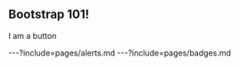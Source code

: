 <h2>Bootstrap 101!</h2>

<div
  onclick="
    $($('#theme').attr('disabled','disabled')[0].previousElementSibling)
    .attr('href','https://rawcdn.githack.com/freakinhuge/bootstrap-101/d46e1a76a6401460b9019b28d0224d3b79cb663b/css/reveal.css');
  "
  class="btn btn-primary"
>I am a button</div>

---?include=pages/alerts.md
---?include=pages/badges.md
